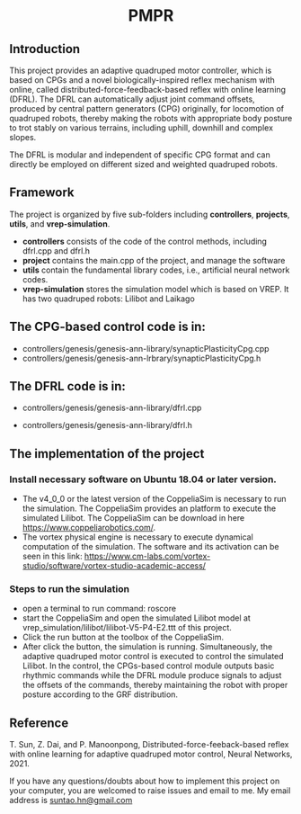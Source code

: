 # <center> PMPR</center>


## Introduction

This project provides an adaptive quadruped motor controller, which is based on CPGs and a novel biologically-inspired reflex mechanism with online, called distributed-force-feedback-based reflex with online learning (DFRL).  The DFRL can automatically adjust joint command offsets, produced by central pattern generators (CPG) originally, for locomotion of quadruped robots, thereby making the robots with appropriate body posture to trot stably on various terrains, including uphill, downhill and complex slopes.

The DFRL is modular and independent of specific CPG format and can directly be employed on different sized and weighted quadruped robots.

## Framework

The project is organized by five sub-folders including **controllers**, **projects**, **utils**, and **vrep-simulation**. 

- **controllers** consists of the code of the control methods, including dfrl.cpp and dfrl.h
- **project** contains the main.cpp of the project, and manage the software 
- **utils** contain the fundamental library codes, i.e., artificial neural network codes.
- **vrep-simulation** stores the simulation model which is based on VREP.  It has two quadruped robots: Lilibot and Laikago



## The CPG-based control code is in:

- controllers/genesis/genesis-ann-library/synapticPlasticityCpg.cpp
- controllers/genesis/genesis-ann-lrbrary/synapticPlasticityCpg.h

## The DFRL code is in:

- controllers/genesis/genesis-ann-library/dfrl.cpp

- controllers/genesis/genesis-ann-library/dfrl.h

## The implementation of the project
### Install necessary software on Ubuntu 18.04 or later version.
- The v4_0_0 or the latest version of the CoppeliaSim is necessary to run the simulation. The CoppeliaSim provides an platform to execute the simulated Lilibot. The CoppeliaSim can be download in here https://www.coppeliarobotics.com/.
- The vortex physical engine is necessary to execute dynamical computation of the simulation. The software and its activation can be seen in this link: https://www.cm-labs.com/vortex-studio/software/vortex-studio-academic-access/

### Steps to run the simulation
- open a terminal to run command: roscore
- start the CoppeliaSim and open the simulated Lilibot model at vrep_simulation/lilibot/lilibot-V5-P4-E2.ttt of this project. 
- Click the run button at the toolbox of the CoppeliaSim.
- After click the button, the simulation is running. Simultaneously, the adaptive quadruped motor control is executed to control the simulated Lilibot. In the control, the CPGs-based control module outputs basic rhythmic commands while the DFRL module produce signals to adjust the offsets of the commands, thereby maintaining the robot with proper posture according to the GRF distribution.




## Reference

T. Sun, Z. Dai, and P. Manoonpong, Distributed-force-feeback-based reflex with online learning for adaptive quadruped motor control, Neural Networks, 2021.

If you have any questions/doubts  about how to implement this project on your computer, you are welcomed to raise issues and email to me. My email address is suntao.hn@gmail.com
